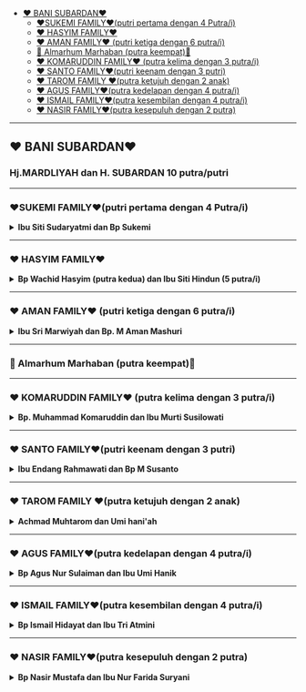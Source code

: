 - [❤️ BANI SUBARDAN❤️](#️-bani-subardan️)
  - [❤️SUKEMI FAMILY❤️(putri pertama dengan 4 Putra/i)](#️sukemi-family️putri-pertama-dengan-4-putrai)
  - [❤️ HASYIM FAMILY❤️](#️-hasyim-family️)
  - [❤️ AMAN FAMILY❤️ (putri ketiga dengan 6 putra/i)](#️-aman-family️-putri-ketiga-dengan-6-putrai)
  - [🤲 Almarhum Marhaban (putra keempat)🤲](#-almarhum-marhaban-putra-keempat)
  - [❤️ KOMARUDDIN FAMILY❤️ (putra kelima dengan 3 putra/i)](#️-komaruddin-family️-putra-kelima-dengan-3-putrai)
  - [❤️ SANTO FAMILY❤️(putri keenam dengan 3 putri)](#️-santo-family️putri-keenam-dengan-3-putri)
  - [❤️ TAROM FAMILY ❤️(putra ketujuh dengan 2 anak)](#️-tarom-family-️putra-ketujuh-dengan-2-anak)
  - [❤️ AGUS FAMILY❤️(putra kedelapan dengan 4 putra/i)](#️-agus-family️putra-kedelapan-dengan-4-putrai)
  - [❤️ ISMAIL FAMILY❤️(putra kesembilan dengan 4 putra/i)](#️-ismail-family️putra-kesembilan-dengan-4-putrai)
  - [❤️ NASIR FAMILY❤️(putra kesepuluh dengan 2 putra)](#️-nasir-family️putra-kesepuluh-dengan-2-putra)

---

## ❤️ BANI SUBARDAN❤️
<h3>Hj.MARDLIYAH dan  H. SUBARDAN 10 putra/putri</h3>

---

### ❤️SUKEMI FAMILY❤️(putri pertama dengan 4 Putra/i)
<details>
<summary>
<b>Ibu Siti Sudaryatmi  dan  Bp Sukemi</b>
</summary>

<details>
<summary>
    <b>1️⃣. Ufiek Nur Arifah Hidayati  dan  Wildan Tojibi  </b>
</summary>

<details>
<summary>
1. Muhammad Nur Hakimuddin  dan  Fadhilah Siti Aniisah Haryono
</summary>

1. Alesha Hikari Rezqia Eldina (canggah)
</details>

2. Amelia Amrina Rosyada <br>
3. Adinda Raudhatur Rizka <br>
</details>

<details>
<summary>
<b> 2️⃣.  Ratna Listyaningsih  dan  Indrawanto </b>
</summary>

1. Muhammad Shafly Muwaffaq <br>
2. Muhammad Daffa Al Ghifari <br>
3. Muhammad Alfian Ainurrizqi <br>
</details>

<details>
<summary>
<b> 3️⃣. Arif Hanafi Nurdin  dan  Siti Rosyidah</b>
</summary>

1. Ahmad Farhan Ar Rosyid <br>
2. Ahmad Zidan Ar Rosyid <br>
3. Nadya Adilla Hanafi Putri <br>
</details>
<details>
<summary>
<b> 4️⃣. Erna Rahmawati  dan  Wratsongko Sri Kawuryan</b>
</summary>

1. Alifia Zahra Pramesti <br>
2. Anindya Alya  Khairunnisa <br>
3. Aviccena Maulana Albaihaqi <br>
</details>
</details>

---

### ❤️ HASYIM FAMILY❤️
<details>
<summary>
<b>Bp Wachid Hasyim (putra kedua) dan Ibu Siti Hindun (5 putra/i)</b>
</summary>

<details>
<summary>
<b> 1️⃣. Afandi Nurhidayat  dan  Luluk Yuliatik</b>
</summary>

1. Muh Farandi Khusnan <br>
2. Zahra Khairunisa <br>
</details>

<details>
<summary>
<b> 2️⃣. Ahmad Sukri Chusnan  dan  Zenny Nugraheni</b>
</summary>

1. Yusuf Ahmad Khairy <br>
2. Farid Ahmad Faisal <br>
</details>

<details>
<summary>
<b> 3️⃣. Very Zukhdi Santoso  dan  Risalatin Sutadi</b>
</summary>

1. Delila Azaliyya Zukhdi S <br>
2. Taftazani Zukhdi A <br>
</details>

<details>
<summary>
<b> 4️⃣. Rahmad Abidin  dan  Eka Rachmawaty</b>
</summary>

1. Fatimah Humaira Az Zahra <br>
</details>

<details>
<summary>
<b> 5️⃣. Umi Ma'rifah Nihayati  dan  Luthfi Indra Ramadhan</b>
</summary>
</details>
</details>

---

### ❤️ AMAN FAMILY❤️ (putri ketiga dengan 6 putra/i)
<details>
<summary>
<b>Ibu Sri Marwiyah dan  Bp. M Aman Mashuri </b>
</summary>

<details>
<summary>
<b>1️⃣. Faricha Rahmawati  dan  Bambang Setyawan </b>
</summary>

1. Nabila Fauziah (Nabila) <br>
2. Qonita Yusriah (Qonita) <br>
</details>
<details>
<summary>
<b>2️⃣. Arief Fathoni  dan  Siti Jami'atun </b>
</summary>

1. Azis Arief Setiawan <br>
2. Aqila Ramadani <br>
</details>

<b>3️⃣. Imron Choirudin </b>

<details>
<summary>
<b>4️⃣. Masrifa Choirina  dan  Gito Budi Naryanto </b>
</summary>

1. Alvina Amelia Maharani (Lia) <br>
2. Novita Candra Puspita <br>
</details>
<details>
<summary>
<b>5️⃣. Rofika Hanifa  dan  Bambang Widagdo Suryaning Projo</b>
</summary>

1. Farhan Naufal Adiyatma (farhan) <br>
2. Fadil Ihsan Adiyatma (fadil) <br>
</details>
<details>
<summary>
<b> 6️⃣. Sarifa Umaya  dan  Arief Wiratman</b>
</summary>

1. Anas Firmansyah <br>
2. Carissa Kirana <br>
3. Frida Nisa Ardani <br>
</details>
</details>

---

### 🤲 Almarhum Marhaban (putra keempat)🤲

---

### ❤️ KOMARUDDIN FAMILY❤️ (putra kelima dengan 3 putra/i)
<details>
<summary>
<b>Bp. Muhammad Komaruddin dan  Ibu Murti Susilowati</b>
</summary>
<details>
<summary>
<b>1️⃣. Fikri Arifin  dan  Emalia Hasnaurrofah </b>
</summary>

1. Muhammad Zulfikar <br>
2. Hanif Muta'alim <br>
3. Zulhimatul Aliya <br>
</details>

<details>
<summary>
<b>2️⃣. Radhian Fahma Wulandari  dan  Iwan Rustiawan  </b>
</summary>

1. Haula Ilma Al Ghoida' <br>
2. Muhammad Ulinnuha Khoiruman <br>
3. Malik Makarim Alim <br>
</details>

<details>
<summary>
<b>3️⃣. Fathinannisa  dan  Mikraj Agung Muhammad</b>
</summary>

1. Tamlikha Imaduddin Asy Syaakir<br>
</details>
</details>

---

### ❤️ SANTO FAMILY❤️(putri keenam dengan 3 putri)  
<details>
<summary>
<b>Ibu Endang Rahmawati dan Bp M Susanto</b>
</summary>
<details>
<summary>
<b>1️⃣. Santi Kusumaningrum  dan  Agung Susanto</b>
</summary>

1. Raditya Ahsan Rivanjaya<br>
2. Fahri Adli Hawari<br>
3. Aira Adiasti Nafeza<br>
4. Quinnisa Zaida Amalia<br>
</details>
<details>
<summary>
<b>2️⃣. Ery Wahyuningrum  dan  Rudi Wahyono</b>
</summary>

1. Vino Abrar Adriansyah<br>
2. Rasya Fadhil  Adriansyah<br>
</details>
<b>3️⃣. Lisa Setyaningrum</b>
</details>

---

### ❤️ TAROM FAMILY ❤️(putra ketujuh dengan 2 anak)

<details>
<summary>
<b>Achmad Muhtarom dan  Umi hani'ah</b>
</summary>

<b>1️⃣. Fida (almarhumah).</b><br>
<b>2️⃣. Burhan Fatkhur Rohman  dan  Ikrimah Nur Hayati.</b><br>
<b>3️⃣. Aufa Haliza Achmad</b><br>
</details>

---

### ❤️ AGUS FAMILY❤️(putra kedelapan dengan 4 putra/i)
<details>
<summary>
<b>Bp Agus Nur Sulaiman dan  Ibu Umi Hanik</b>
</summary>

<details>
<summary>
<b>1️⃣. Luthfi Arifin  dan  Shinta Nugraheni </b>
</summary>

1. Zafran Ahsan Arifin <br>
2. Nayyara Amalia Abdilla <br>
</details>
<details>
<summary>
<b>2️⃣. Lathifa Maya Dewi  dan  Unggul Anantakusuma </b>
</summary>

1. Alika Isykarima Hanif<br>
2. Aidan Fausta El Karim<br>
</details>

<b>3️⃣. Lathifa Rahma Hayati  dan  Muhammad Hafidz Makarim</b>

<details>
<summary>
<b>4️⃣. Luthfi Bahrul Anwari  dan  Annisa Nur Rachmawati </b>
</summary>

1. Emir Miqdam Atharrazka<br>
</details>

</details>

---

### ❤️ ISMAIL FAMILY❤️(putra kesembilan dengan 4 putra/i)
<details>
<summary>
<b>Bp Ismail Hidayat dan  Ibu Tri Atmini </b>
</summary>

<details>
<summary>
<b>1️⃣. Zain Afif Hidayat  dan  Anggun Shandy Ina Maza</b>
</summary>

1. Athafariz Zayyan Malik<br>
2. Atharrazka Zaidan Rafif<br>

</details>
<details>
<summary>
<b>2️⃣. Irfan Asrofy Hidayat  dan  Linda Susilowati</b>
</summary>

1. Rayhan Hakam Asrofy<br>
2. Laquina Shezanameera Asrofy<br>
</details>

<b>3️⃣. Afnan Fauzi Hidayat</b><br>
<b>4️⃣. Fathina Rifa Hidayati</b><br>

</details>

---

### ❤️ NASIR FAMILY❤️(putra kesepuluh dengan 2 putra)
<details>
<summary>
<b>Bp Nasir Mustafa dan  Ibu Nur Farida Suryani </b>
</summary>

<b>1️⃣. Yusron Farid Mustafa</b><br>
<b>2️⃣. Arvin Alan Gifari</b><br>

</details>